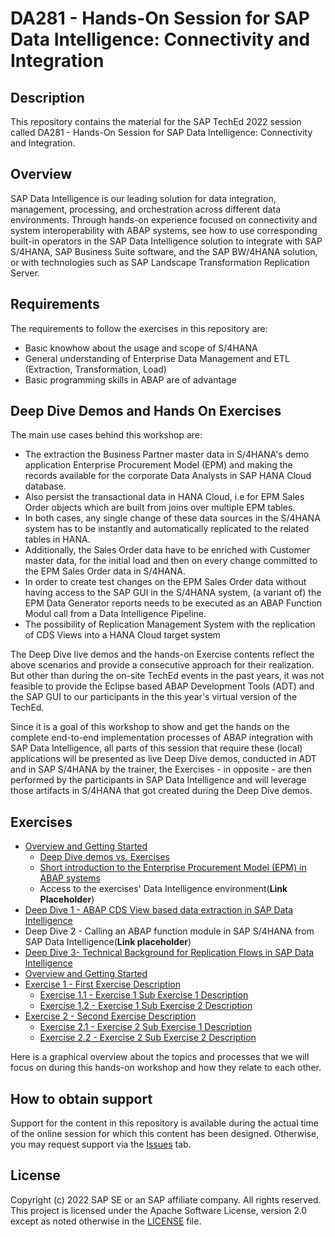 # DA281 - Hands-On Session for SAP Data Intelligence: Connectivity and Integration

## Description

This repository contains the material for the SAP TechEd 2022 session called DA281 - Hands-On Session for SAP Data Intelligence: Connectivity and Integration.

## Overview

SAP Data Intelligence is our leading solution for data integration, management, processing, and orchestration across different data environments. Through hands-on experience focused on connectivity and system interoperability with ABAP systems, see how to use corresponding built-in operators in the SAP Data Intelligence solution to integrate with SAP S/4HANA, SAP Business Suite software, and the SAP BW/4HANA solution, or with technologies such as SAP Landscape Transformation Replication Server.

## Requirements

The requirements to follow the exercises in this repository are:

- Basic knowhow about the usage and scope of S/4HANA
- General understanding of Enterprise Data Management and ETL (Extraction, Transformation, Load)
- Basic programming skills in ABAP are of advantage

## Deep Dive Demos and Hands On Exercises

The main use cases behind this workshop are:
- The extraction the Business Partner master data in S/4HANA's demo application Enterprise Procurement Model (EPM) and making the records available for the corporate Data Analysts in SAP HANA Cloud database.
- Also persist the transactional data in HANA Cloud, i.e for EPM Sales Order objects which are built from joins over multiple EPM tables.
- In both cases, any single change of these data sources in the S/4HANA system has to be instantly and automatically replicated to the related tables in HANA.
- Additionally, the Sales Order data have to be enriched with Customer master data, for the initial load and then on every change committed to the EPM Sales Order data in S/4HANA.
- In order to create test changes on the EPM Sales Order data without having access to the SAP GUI in the S/4HANA system, (a variant of) the EPM Data Generator reports needs to be executed as an ABAP Function Modul call from a Data Intelligence Pipeline.
- The possibility of Replication Management System with the replication of CDS Views into a HANA Cloud target system

The Deep Dive live demos and the hands-on Exercise contents reflect the above scenarios and provide a consecutive approach for their realization. But other than during the on-site TechEd events in the past years, it was not feasible to provide the Eclipse based ABAP Development Tools (ADT) and the SAP GUI to our participants in the this year's virtual version of the TechEd.

Since it is a goal of this workshop to show and get the hands on the complete end-to-end implementation processes of ABAP integration with SAP Data Intelligence, all parts of this session that require these (local) applications will be presented as live Deep Dive demos, conducted in ADT and in SAP S/4HANA by the trainer, the Exercises - in opposite - are then performed by the participants in SAP Data Intelligence and will leverage those artifacts in S/4HANA that got created during the Deep Dive demos.

## Exercises
- [Overview and Getting Started](exercises/ex0/README.md#overview-and-getting-started)
  - [Deep Dive demos vs. Exercises](exercises/ex0/README.md#deep-dive-vs-exercise-sections-in-this-document)
  - [Short introduction to the Enterprise Procurement Model (EPM) in ABAP systems](exercises/ex0/README.md#short-introduction-to-the-enterprise-procurement-model-epm-in-sap-s4hana)
  - Access to the exercises' Data Intelligence environment(**Link Placeholder**)
- [Deep Dive 1 - ABAP CDS View based data extraction in SAP Data Intelligence](exercises/dd1/README.md#deep-dive-1---abap-cds-view-based-data-extraction-in-sap-data-intelligence)
- Deep Dive 2 - Calling an ABAP function module in SAP S/4HANA from SAP Data Intelligence(**Link placeholder**)
- [Deep Dive 3- Technical Background for Replication Flows in SAP Data Intelligence](exercises/dd3/README.md)
- [Overview and Getting Started](exercises/ex0/README.md#overview-and-getting-started)
- [Exercise 1 - First Exercise Description](exercises/ex1/)
    - [Exercise 1.1 - Exercise 1 Sub Exercise 1 Description](exercises/ex1#exercise-11-sub-exercise-1-description)
    - [Exercise 1.2 - Exercise 1 Sub Exercise 2 Description](exercises/ex1#exercise-12-sub-exercise-2-description)
- [Exercise 2 - Second Exercise Description](exercises/ex2/)
    - [Exercise 2.1 - Exercise 2 Sub Exercise 1 Description](exercises/ex2#exercise-21-sub-exercise-1-description)
    - [Exercise 2.2 - Exercise 2 Sub Exercise 2 Description](exercises/ex2#exercise-22-sub-exercise-2-description)


Here is a graphical overview about the topics and processes that we will focus on during this hands-on workshop and how they relate to each other.

## How to obtain support

Support for the content in this repository is available during the actual time of the online session for which this content has been designed. Otherwise, you may request support via the [Issues](../../issues) tab.

## License
Copyright (c) 2022 SAP SE or an SAP affiliate company. All rights reserved. This project is licensed under the Apache Software License, version 2.0 except as noted otherwise in the [LICENSE](LICENSES/Apache-2.0.txt) file.
